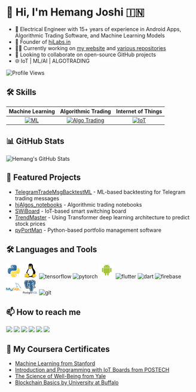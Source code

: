 # 👋 Hi, I'm Hemang Joshi 🇮🇳

- 🤵‍ Electrical Engineer with 15+ years of experience in Android Apps, Algorithmic Trading Software, and Machine Learning Models
- 💼 Founder of [hjLabs.in](https://hjlabs.in)
- 👨‍💻 Currently working on [my website](https://hjlabs.in) and [various repositories](https://github.com/hemangjoshi37a?tab=repositories&q=&type=source&language=&sort=)
- 💞 Looking to collaborate on open-source GitHub projects
- 🌐 IoT | ML/AI | ALGOTRADING

![Profile Views](https://komarev.com/ghpvc/?username=hemangjoshi37a&label=Profile%20views&color=0e75b6&style=flat)

## 🛠 Skills

| Machine Learning | Algorithmic Trading | Internet of Things |
|:----------------:|:-------------------:|:------------------:|
| [![ML](https://user-images.githubusercontent.com/12392345/217462050-bc4d553b-d0ca-48ee-b12c-06eb79b8290b.gif)](https://github.com/hemangjoshi37a/TelegramTradeMsgBacktestML) | [![Algo Trading](https://user-images.githubusercontent.com/12392345/217462039-2d4f2854-850f-4ba6-aaff-d9c160a30268.gif)](https://github.com/hemangjoshi37a/hjAlgos_notebooks) | [![IoT](https://user-images.githubusercontent.com/12392345/217461999-af99b303-7168-459f-a76c-e6797184e40f.gif)](https://github.com/hemangjoshi37a/SWiBoard) |

## 📊 GitHub Stats

![Hemang's GitHub Stats](https://github-readme-stats.vercel.app/api?username=hemangjoshi37a&show_icons=true&theme=radical)

## 🚀 Featured Projects

- [TelegramTradeMsgBacktestML](https://github.com/hemangjoshi37a/TelegramTradeMsgBacktestML) - ML-based backtesting for Telegram trading messages
- [hjAlgos_notebooks](https://github.com/hemangjoshi37a/hjAlgos_notebooks) - Algorithmic trading notebooks
- [SWiBoard](https://github.com/hemangjoshi37a/SWiBoard) - IoT-based smart switching board
- [TrendMaster](https://github.com/hemangjoshi37a/TrendMaster) - Using Transformer deep learning architecture to predict stock prices
- [pyPortMan](https://github.com/hemangjoshi37a/pyPortMan) - Python-based portfolio management software

## 🛠 Languages and Tools

<p align="left">
  <img src="https://raw.githubusercontent.com/devicons/devicon/master/icons/python/python-original.svg" alt="python" width="40" height="40"/>
  <img src="https://raw.githubusercontent.com/devicons/devicon/master/icons/linux/linux-original.svg" alt="linux" width="40" height="40"/>
  <img src="https://www.vectorlogo.zone/logos/tensorflow/tensorflow-icon.svg" alt="tensorflow" width="40" height="40"/>
  <img src="https://www.vectorlogo.zone/logos/pytorch/pytorch-icon.svg" alt="pytorch" width="40" height="40"/>
  <img src="https://raw.githubusercontent.com/devicons/devicon/master/icons/android/android-original-wordmark.svg" alt="android" width="40" height="40"/>
  <img src="https://www.vectorlogo.zone/logos/flutterio/flutterio-icon.svg" alt="flutter" width="40" height="40"/>
  <img src="https://www.vectorlogo.zone/logos/dartlang/dartlang-icon.svg" alt="dart" width="40" height="40"/>
  <img src="https://www.vectorlogo.zone/logos/firebase/firebase-icon.svg" alt="firebase" width="40" height="40"/>
  <img src="https://raw.githubusercontent.com/devicons/devicon/master/icons/mysql/mysql-original-wordmark.svg" alt="mysql" width="40" height="40"/>
  <img src="https://raw.githubusercontent.com/devicons/devicon/master/icons/postgresql/postgresql-original-wordmark.svg" alt="postgresql" width="40" height="40"/>
  <img src="https://www.vectorlogo.zone/logos/git-scm/git-scm-icon.svg" alt="git" width="40" height="40"/>
</p>

## 📫 How to reach me

[<img src="https://img.shields.io/badge/-Website-000000?style=for-the-badge&logo=About.me&logoColor=white" />](https://hjlabs.in/)
[<img src="https://img.shields.io/badge/-WhatsApp-25D366?style=for-the-badge&logo=whatsapp&logoColor=white" />](https://wa.me/917016525813)
[<img src="https://img.shields.io/badge/-Telegram-2CA5E0?style=for-the-badge&logo=telegram&logoColor=white" />](https://t.me/hjlabs)
[<img src="https://img.shields.io/badge/-Gmail-D14836?style=for-the-badge&logo=gmail&logoColor=white" />](mailto:hemangjoshi37a@gmail.com)
[<img src="https://img.shields.io/badge/-LinkedIn-0077B5?style=for-the-badge&logo=linkedin&logoColor=white" />](https://www.linkedin.com/in/hemang-joshi-046746aa)
[<img src="https://img.shields.io/badge/-Twitter-1DA1F2?style=for-the-badge&logo=twitter&logoColor=white" />](https://twitter.com/HemangJ81509525)

## 📜 My Coursera Certificates

- [Machine Learning from Stanford](https://coursera.org/verify/H4P738YA78CM)
- [Introduction and Programming with IoT Boards from POSTECH](https://coursera.org/verify/QWKA93EHPGVU)
- [The Science of Well-Being from Yale](https://coursera.org/verify/UPNMGCKYXXF4)
- [Blockchain Basics by University at Buffalo](https://coursera.org/verify/LNG97LNEYQAN)
